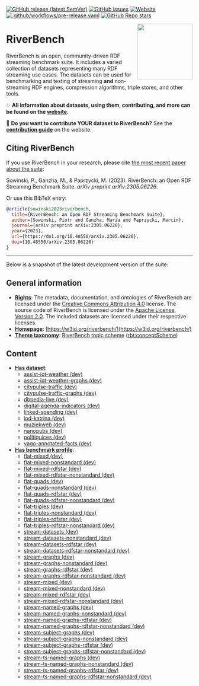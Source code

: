 <!--
-- THIS FILE IS AUTOGENERATED. DO NOT EDIT.
-- Please edit: metadata.ttl, doc/readme_header.md, doc/readme_body.md
-- The documentation will be then regenerated by the CI.
-->
[![GitHub release (latest SemVer)](https://img.shields.io/github/v/release/RiverBench/RiverBench?sort=semver)](##) [![GitHub issues](https://img.shields.io/github/issues/RiverBench/RiverBench)](https://github.com/RiverBench/RiverBench/issues) [![Website](https://img.shields.io/website?down_color=red&down_message=offline&up_color=green&up_message=up&url=https%3A%2F%2Fw3id.org%2Friverbench)](https://w3id.org/riverbench) [![.github/workflows/pre-release.yaml](https://github.com/RiverBench/RiverBench/actions/workflows/pre-release.yaml/badge.svg)](https://github.com/RiverBench/RiverBench/actions/workflows/pre-release.yaml) [![GitHub Repo stars](https://img.shields.io/github/stars/RiverBench/RiverBench?style=social)](##)

<img align="right" width="150" height="150" src="https://riverbench.github.io/assets/riverbench_vector_logo.png">

# RiverBench

RiverBench is an open, community-driven RDF streaming benchmark suite. It includes a varied collection of datasets representing many RDF streaming use cases. The datasets can be used for benchmarking and testing of streaming **and** non-streaming RDF engines, compression algorithms, triple stores, and other tools.

:sparkles: **All information about datasets, using them, contributing, and more can be found on the [website](https://w3id.org/riverbench).**

:rainbow: **Do you want to contribute YOUR dataset to RiverBench?** See the **[contribution guide](https://w3id.org/riverbench/documentation/contribute)** on the website.

## Citing RiverBench

If you use RiverBench in your research, please cite [the most recent paper about the suite](https://arxiv.org/abs/2305.06226):

Sowinski, P., Ganzha, M., & Paprzycki, M. (2023). RiverBench: an Open RDF Streaming Benchmark Suite. *arXiv preprint arXiv:2305.06226*.

Or use this BibTeX entry:

```bibtex
@article{sowinski2023riverbench,
  title={RiverBench: an Open RDF Streaming Benchmark Suite},
  author={Sowinski, Piotr and Ganzha, Maria and Paprzycki, Marcin},
  journal={arXiv preprint arXiv:2305.06226},
  year={2023},
  url={https://doi.org/10.48550/arXiv.2305.06226},
  doi={10.48550/arXiv.2305.06226}
}
```

----

Below is a snapshot of the latest development version of the suite:


## General information

- **<abbr title="Information about rights held in and over the resource.">Rights</abbr>**: The metadata, documentation, and ontologies of RiverBench are licensed under the [Creative Commons Attribution 4.0](https://creativecommons.org/licenses/by/4.0/) license. The source code of RiverBench is licensed under the [Apache License, Version 2.0](https://spdx.org/licenses/Apache-2.0). The included datasets are licensed under their respective licenses.
- **<abbr title="A homepage for some thing.">Homepage</abbr>**: [https://w3id.org/riverbench/](https://w3id.org/riverbench/)
- **<abbr title="The knowledge organization system (KOS) used to classify catalog's datasets.">Theme taxonomy</abbr>**: <abbr title="Collection of topic concepts used to annotate RiverBench datasets.">RiverBench topic scheme</abbr> ([rbt:conceptScheme](https://w3id.org/riverbench/schema/theme#conceptScheme))

## Content

- **<abbr title="A collection of data that is listed in the catalog.">Has dataset</abbr>**: 
    - [assist-iot-weather (dev)](https://w3id.org/riverbench/datasets/assist-iot-weather/dev)
    - [assist-iot-weather-graphs (dev)](https://w3id.org/riverbench/datasets/assist-iot-weather-graphs/dev)
    - [citypulse-traffic (dev)](https://w3id.org/riverbench/datasets/citypulse-traffic/dev)
    - [citypulse-traffic-graphs (dev)](https://w3id.org/riverbench/datasets/citypulse-traffic-graphs/dev)
    - [dbpedia-live (dev)](https://w3id.org/riverbench/datasets/dbpedia-live/dev)
    - [digital-agenda-indicators (dev)](https://w3id.org/riverbench/datasets/digital-agenda-indicators/dev)
    - [linked-spending (dev)](https://w3id.org/riverbench/datasets/linked-spending/dev)
    - [lod-katrina (dev)](https://w3id.org/riverbench/datasets/lod-katrina/dev)
    - [muziekweb (dev)](https://w3id.org/riverbench/datasets/muziekweb/dev)
    - [nanopubs (dev)](https://w3id.org/riverbench/datasets/nanopubs/dev)
    - [politiquices (dev)](https://w3id.org/riverbench/datasets/politiquices/dev)
    - [yago-annotated-facts (dev)](https://w3id.org/riverbench/datasets/yago-annotated-facts/dev)
- **<abbr title="Indicates benchmark profiles that belong to this benchmark suite.">Has benchmark profile</abbr>**: 
    - [flat-mixed (dev)](https://w3id.org/riverbench/profiles/flat-mixed/dev)
    - [flat-mixed-nonstandard (dev)](https://w3id.org/riverbench/profiles/flat-mixed-nonstandard/dev)
    - [flat-mixed-rdfstar (dev)](https://w3id.org/riverbench/profiles/flat-mixed-rdfstar/dev)
    - [flat-mixed-rdfstar-nonstandard (dev)](https://w3id.org/riverbench/profiles/flat-mixed-rdfstar-nonstandard/dev)
    - [flat-quads (dev)](https://w3id.org/riverbench/profiles/flat-quads/dev)
    - [flat-quads-nonstandard (dev)](https://w3id.org/riverbench/profiles/flat-quads-nonstandard/dev)
    - [flat-quads-rdfstar (dev)](https://w3id.org/riverbench/profiles/flat-quads-rdfstar/dev)
    - [flat-quads-rdfstar-nonstandard (dev)](https://w3id.org/riverbench/profiles/flat-quads-rdfstar-nonstandard/dev)
    - [flat-triples (dev)](https://w3id.org/riverbench/profiles/flat-triples/dev)
    - [flat-triples-nonstandard (dev)](https://w3id.org/riverbench/profiles/flat-triples-nonstandard/dev)
    - [flat-triples-rdfstar (dev)](https://w3id.org/riverbench/profiles/flat-triples-rdfstar/dev)
    - [flat-triples-rdfstar-nonstandard (dev)](https://w3id.org/riverbench/profiles/flat-triples-rdfstar-nonstandard/dev)
    - [stream-datasets (dev)](https://w3id.org/riverbench/profiles/stream-datasets/dev)
    - [stream-datasets-nonstandard (dev)](https://w3id.org/riverbench/profiles/stream-datasets-nonstandard/dev)
    - [stream-datasets-rdfstar (dev)](https://w3id.org/riverbench/profiles/stream-datasets-rdfstar/dev)
    - [stream-datasets-rdfstar-nonstandard (dev)](https://w3id.org/riverbench/profiles/stream-datasets-rdfstar-nonstandard/dev)
    - [stream-graphs (dev)](https://w3id.org/riverbench/profiles/stream-graphs/dev)
    - [stream-graphs-nonstandard (dev)](https://w3id.org/riverbench/profiles/stream-graphs-nonstandard/dev)
    - [stream-graphs-rdfstar (dev)](https://w3id.org/riverbench/profiles/stream-graphs-rdfstar/dev)
    - [stream-graphs-rdfstar-nonstandard (dev)](https://w3id.org/riverbench/profiles/stream-graphs-rdfstar-nonstandard/dev)
    - [stream-mixed (dev)](https://w3id.org/riverbench/profiles/stream-mixed/dev)
    - [stream-mixed-nonstandard (dev)](https://w3id.org/riverbench/profiles/stream-mixed-nonstandard/dev)
    - [stream-mixed-rdfstar (dev)](https://w3id.org/riverbench/profiles/stream-mixed-rdfstar/dev)
    - [stream-mixed-rdfstar-nonstandard (dev)](https://w3id.org/riverbench/profiles/stream-mixed-rdfstar-nonstandard/dev)
    - [stream-named-graphs (dev)](https://w3id.org/riverbench/profiles/stream-named-graphs/dev)
    - [stream-named-graphs-nonstandard (dev)](https://w3id.org/riverbench/profiles/stream-named-graphs-nonstandard/dev)
    - [stream-named-graphs-rdfstar (dev)](https://w3id.org/riverbench/profiles/stream-named-graphs-rdfstar/dev)
    - [stream-named-graphs-rdfstar-nonstandard (dev)](https://w3id.org/riverbench/profiles/stream-named-graphs-rdfstar-nonstandard/dev)
    - [stream-subject-graphs (dev)](https://w3id.org/riverbench/profiles/stream-subject-graphs/dev)
    - [stream-subject-graphs-nonstandard (dev)](https://w3id.org/riverbench/profiles/stream-subject-graphs-nonstandard/dev)
    - [stream-subject-graphs-rdfstar (dev)](https://w3id.org/riverbench/profiles/stream-subject-graphs-rdfstar/dev)
    - [stream-subject-graphs-rdfstar-nonstandard (dev)](https://w3id.org/riverbench/profiles/stream-subject-graphs-rdfstar-nonstandard/dev)
    - [stream-ts-named-graphs (dev)](https://w3id.org/riverbench/profiles/stream-ts-named-graphs/dev)
    - [stream-ts-named-graphs-nonstandard (dev)](https://w3id.org/riverbench/profiles/stream-ts-named-graphs-nonstandard/dev)
    - [stream-ts-named-graphs-rdfstar (dev)](https://w3id.org/riverbench/profiles/stream-ts-named-graphs-rdfstar/dev)
    - [stream-ts-named-graphs-rdfstar-nonstandard (dev)](https://w3id.org/riverbench/profiles/stream-ts-named-graphs-rdfstar-nonstandard/dev)


